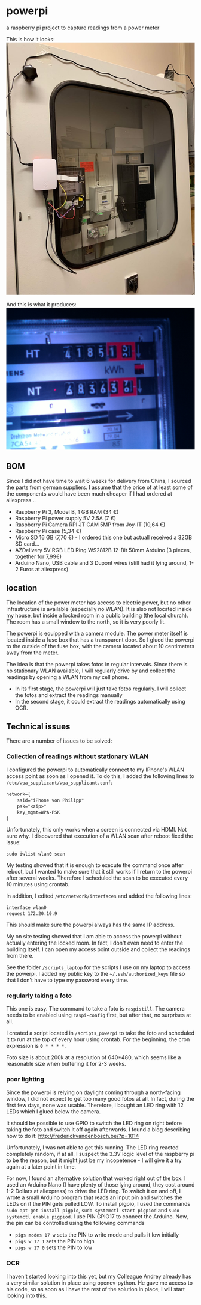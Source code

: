 # powerpi
a raspberry pi project to capture readings from a power meter

This is how it looks:
![powerpi in its natural habitat](https://raw.githubusercontent.com/philippkrauss/powerpi/main/docs/powerpi.jpg)

And this is what it produces:
![powerpi example output](https://raw.githubusercontent.com/philippkrauss/powerpi/main/docs/output.jpg)

## BOM

Since I did not have time to wait 6 weeks for delivery from China, I sourced the parts from german suppliers.
I assume that the price of at least some of the components would have been much cheaper if I had ordered at aliexpress...

* Raspberry Pi 3, Model B, 1 GB RAM (34 €)
* Raspberry Pi power supply 5V 2.5A (7 €)
* Raspberry Pi Camera RPI JT CAM 5MP from Joy-IT (10,64 €)
* Raspberry Pi case (5,34 €)
* Micro SD 16 GB (7,70 €) - I ordered this one but actuall received a 32GB SD card...
* AZDelivery 5V RGB LED Ring WS2812B 12-Bit 50mm Arduino (3 pieces, together for 7,99€)
* Arduino Nano, USB cable and 3 Dupont wires (still had it lying around, 1-2 Euros at aliexpress)

## location

The location of the power meter has access to electric power, but no other infrastructure is available (especially no WLAN).
It is also not located inside my house, but inside a locked room in a public building (the local church).
The room has a small window to the north, so it is very poorly lit.

The powerpi is equipped with a camera module.
The power meter itself is located inside a fuse box that has a transparent door.
So I glued the powerpi to the outside of the fuse box, with the camera located about 10 centimeters away from the meter.

The idea is that the powerpi takes fotos in regular intervals.
Since there is no stationary WLAN available, I will regularly drive by and collect the readings by opening a WLAN from my cell phone.

* In its first stage, the powerpi will just take fotos regularly. I will collect the fotos and extract the readings manually
* In the second stage, it could extract the readings automatically using OCR.

## Technical issues

There are a number of issues to be solved:

### Collection of readings without stationary WLAN

I configured the powerpi to automatically connect to my IPhone's WLAN access point as soon as I opened it.
To do this, I added the following lines to `/etc/wpa_supplicant/wpa_supplicant.conf`:
```
network={
	ssid="iPhone von Philipp"
	psk="<zip>"
	key_mgmt=WPA-PSK
}
```
Unfortunately, this only works when a screen is connected via HDMI.
Not sure why.
I discovered that execution of a WLAN scan after reboot fixed the issue:
```
sudo iwlist wlan0 scan
```
My testing showed that it is enough to execute the command once after reboot, but I wanted to make sure that it still works if I return to the powerpi after several weeks.
Therefore I scheduled the scan to be executed every 10 minutes using crontab.

In addition, I edited `/etc/network/interfaces` and added the following lines:
```
interface wlan0
request 172.20.10.9
```
This should make sure the powerpi always has the same IP address.

My on site testing showed that I am able to access the powerpi without actually entering the locked room.
In fact, I don't even need to enter the building itself.
I can open my access point outside and collect the readings from there.

See the folder `/scripts_laptop` for the scripts I use on my laptop to access the powerpi.
I added my public key to the `~/.ssh/authorized_keys` file so that I don't have to type my password every time.

### regularly taking a foto

This one is easy.
The command to take a foto is `raspistill`.
The camera needs to be enabled using `raspi-config` first, but after that, no surprises at all.

I created a script located in `/scripts_powerpi` to take the foto and scheduled it to run at the top of every hour using crontab.
For the beginning, the cron expression is `0 * * * *`.

Foto size is about 200k at a resolution of 640*480, which seems like a reasonable size when buffering it for 2-3 weeks.

### poor lighting

Since the powerpi is relying on daylight coming through a north-facing window, I did not expect to get too many good fotos at all.
In fact, during the first few days, none was usable.
Therefore, I bought an LED ring with 12 LEDs which I glued below the camera.

It should be possible to use GPIO to switch the LED ring on right before taking the foto and switch it off again afterwards.
I found a blog describing how to do it: http://frederickvandenbosch.be/?p=1014

Unfortunately, I was not able to get this running.
The LED ring reacted completely random, if at all.
I suspect the 3.3V logic level of the raspberry pi to be the reason, but it might just be my incopetence - I will give it a try again at a later point in time.

For now, I found an alternative solution that worked right out of the box.
I used an Arduino Nano (I have plenty of those lying around, they cost around 1-2 Dollars at aliexpress) to drive the LED ring.
To switch it on and off, I wrote a small Arduino program that reads an input pin and switches the LEDs on if the PIN gets pulled LOW.
To install pigpio, I used the commands `sudo apt-get install pigpio`, `sudo systemctl start pigpiod` and `sudo systemctl enable pigpiod`.
I use PIN GPIO17 to connect the Arduino.
Now, the pin can be controlled using the following commands

* `pigs modes 17 w` sets the PIN to write mode and pulls it low initially
* `pigs w 17 1` sets the PIN to high
* `pigs w 17 0` sets the PIN to low

### OCR

I haven't started looking into this yet, but my Colleague Andrey already has a very similar solution in place using opencv-python.
He gave me access to his code, so as soon as I have the rest of the solution in place, I will start looking into this.
